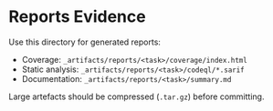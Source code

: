 # Reports Evidence

Use this directory for generated reports:

- Coverage: `_artifacts/reports/<task>/coverage/index.html`
- Static analysis: `_artifacts/reports/<task>/codeql/*.sarif`
- Documentation: `_artifacts/reports/<task>/summary.md`

Large artefacts should be compressed (`.tar.gz`) before committing.
